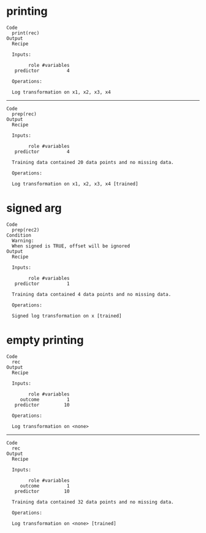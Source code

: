 # printing

    Code
      print(rec)
    Output
      Recipe
      
      Inputs:
      
            role #variables
       predictor          4
      
      Operations:
      
      Log transformation on x1, x2, x3, x4

---

    Code
      prep(rec)
    Output
      Recipe
      
      Inputs:
      
            role #variables
       predictor          4
      
      Training data contained 20 data points and no missing data.
      
      Operations:
      
      Log transformation on x1, x2, x3, x4 [trained]

# signed arg

    Code
      prep(rec2)
    Condition
      Warning:
      When signed is TRUE, offset will be ignored
    Output
      Recipe
      
      Inputs:
      
            role #variables
       predictor          1
      
      Training data contained 4 data points and no missing data.
      
      Operations:
      
      Signed log transformation on x [trained]

# empty printing

    Code
      rec
    Output
      Recipe
      
      Inputs:
      
            role #variables
         outcome          1
       predictor         10
      
      Operations:
      
      Log transformation on <none>

---

    Code
      rec
    Output
      Recipe
      
      Inputs:
      
            role #variables
         outcome          1
       predictor         10
      
      Training data contained 32 data points and no missing data.
      
      Operations:
      
      Log transformation on <none> [trained]

